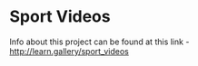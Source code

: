 # Sport Videos

Info about this project can be found at this link - http://learn.gallery/sport_videos
